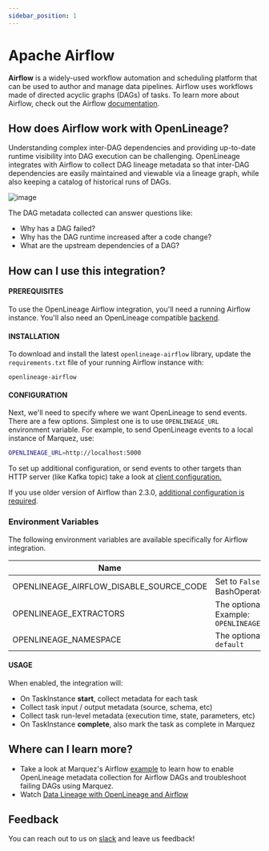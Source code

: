 ```yaml
---
sidebar_position: 1
---
```


# Apache Airflow

**Airflow** is a widely-used workflow automation and scheduling platform that can be used to author and manage data pipelines. Airflow uses workflows made of directed acyclic graphs (DAGs) of tasks. To learn more about Airflow, check out the Airflow [documentation](https://airflow.apache.org/docs/apache-airflow/stable/index.html).

## How does Airflow work with OpenLineage?

Understanding complex inter-DAG dependencies and providing up-to-date runtime visibility into DAG execution can be challenging. OpenLineage integrates with Airflow to collect DAG lineage metadata so that inter-DAG dependencies are easily maintained and viewable via a lineage graph, while also keeping a catalog of historical runs of DAGs.

![image](./af-schematic.svg)


The DAG metadata collected can answer questions like:

* Why has a DAG failed?
* Why has the DAG runtime increased after a code change?
* What are the upstream dependencies of a DAG?


## How can I use this integration?

#### PREREQUISITES

To use the OpenLineage Airflow integration, you'll need a running Airflow instance. You'll also need an OpenLineage compatible [backend](https://github.com/OpenLineage/OpenLineage#scope).

#### INSTALLATION

To download and install the latest `openlineage-airflow` library, update the `requirements.txt` file of your running Airflow instance with: 

```
openlineage-airflow
```

#### CONFIGURATION

Next, we'll need to specify where we want OpenLineage to send events. There are a few options.
Simplest one is to use `OPENLINEAGE_URL` environment variable.
For example, to send OpenLineage events to a local instance of Marquez, use:

```bash
OPENLINEAGE_URL=http://localhost:5000
```

To set up additional configuration, or send events to other targets than HTTP server (like Kafka topic) take a look at [client configuration.](../../client/python.md)

If you use older version of Airflow than 2.3.0, [additional configuration is required](older.md).

### Environment Variables

The following environment variables are available specifically for Airflow integration.

|Name|Description|Since|
|---|---|---|
|OPENLINEAGE_AIRFLOW_DISABLE_SOURCE_CODE|Set to `False` if you want source code of callables provided in PythonOperator or BashOperator `NOT` to be included in OpenLineage events||
|OPENLINEAGE_EXTRACTORS|The optional list of extractors class in case you need to use custom extractors.<br/>Example: `OPENLINEAGE_EXTRACTORS=full.path.to.ExtractorClass;full.path.to.AnotherExtractorClass`||
|OPENLINEAGE_NAMESPACE|The optional namespace that the lineage data belongs to. If not specified, defaults to `default`||

#### USAGE

When enabled, the integration will:

* On TaskInstance **start**, collect metadata for each task
* Collect task input / output metadata (source, schema, etc)
* Collect task run-level metadata (execution time, state, parameters, etc)
* On TaskInstance **complete**, also mark the task as complete in Marquez

## Where can I learn more?

* Take a look at Marquez's Airflow [example](https://github.com/MarquezProject/marquez/tree/main/examples/airflow) to learn how to enable OpenLineage metadata collection for Airflow DAGs and troubleshoot failing DAGs using Marquez.
* Watch [Data Lineage with OpenLineage and Airflow](https://www.youtube.com/watch?v=2s013GQy1Sw)

## Feedback

You can reach out to us on [slack](http://bit.ly/OpenLineageSlack) and leave us feedback!  
